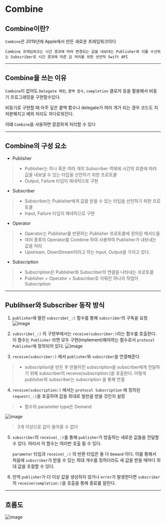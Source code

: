 # Combine

## Combine이란?
`Combine`은 2019년에 Apple에서 만든 새로운 프레임워크이다

```
Combine 프레임워크는 시간 경과에 따라 변경되는 값을 내보내는 Publisher와 이를 수신하는 Subscriber로 시간 경과에 따른 값 처리를 위한 선언적 Swift API
```

***

## Combine을 쓰는 이유
`Combine`이 없어도 `Delegate 패턴`, `콜백 함수`, `completion` 클로저 등을 활용해서 비동기 프로그래밍을 구현할수있다.

비동기로 구현할 때 아주 깊은 콜백 함수나 delegate가 여러 개가 되는 경우 코드도 지저분해지고 예외 처리도 까다로워진다.

이떄 `Combine`을 사용하면 깔끔하게 처리할 수 있다

***

## Combine의 구성 요소
- Publisher
> - Publisher는 하나 혹은 여러 개의 Subscriber 객체에 시간의 흐름에 따라 값을 내보낼 수 있는 타입을 선언하기 위한 프로토콜
> - Output, Failure 타입이 제네릭으로 구현

- Subscriber
> - Subscriber는 Publisher에게 값을 받을 수 있는 타입을 선언하기 위한 프로토콜
> - Input, Failure 타입이 제네릭으로 구현

- Operator
> - Operator는 Publisher를 반환하는 Publisher 프로토콜에 정의된 메서드들
> - 여러 종류의 Operator를 Combine 하여 사용하여 Publisher가 내보내는 값을 처리
> - Upstream, DownStream이라고 하는 Input, Output을 가지고 있다.

- Subscription
> - Subscription은 Publisher와 Subscriber의 연결을 나타내는 프로토콜
> - Publisher + Operator + Subscriber로 이뤄진 하나의 작업이 Subscription

***

## Publihser와 Subscriber 동작 방식

1. `publisher`에 딸린 `subscribe(_:)` 함수를 통해 `subscriber`의 구독을 요청
![image](https://miro.medium.com/v2/resize:fit:4800/format:webp/1*YQXzgdmc19lyfxx3wjG8VQ.png)

2. `subscribe(_:)` 의 구현부에서는 `receive(subscriber:)`라는 함수를 호출한다. 이 함수는 `Publisher` 라면 모두 구현(implement)해야하는 함수로서 `protocol Publisher`에 정의되어 있다.
![image](https://miro.medium.com/v2/resize:fit:1400/format:webp/1*jvuDUqKbbgdbj3V3rSjLdg.png)

3. `receive(subscriber:)` 에서 `publisher`와 `subscriber`을 연결해준다
> - subscription을 만든 후 만들어진 subscription을 subscriber에게 전달하기 위해 subscriber의 receive(subscription:)을 호출한다. 이렇게 publisher와 subscriber는 subscription 을 통해 연결

4. `receive(subscription:)` 에서는 `protocol Subscription` 에 정의된 `request(_:)`을 호출하여 값을 최대로 얼만큼 받을 것인지 설정
> - 함수의 parameter type은 Demand

![image](https://miro.medium.com/v2/resize:fit:1348/format:webp/1*mBUMVKaeQxmp0nZDUph5NQ.png)
> 3개 이상으로 값이 들어올 수 없다

5. `subscriber`의 `receive(_:)`를 통해 `publisher`가 방출하는 새로운 값들을 전달할 수 있다. 따라서 이 함수는 여러번 호출 될 수 있다.

    `parameter` 타입과 `receive(_:)` 의 반환 타입은 둘 다 `Demand` 이다. 이를 통해서 처음에 `subscriber`가 받을 수 있는 최대 개수를 정하더라도 새 값을 받을 때마다 최대 값을 조절할 수 있다. 

6. 만약 `publisher`가 더 이상 값을 생성하지 않거나 `error`가 발생한다면 `subscriber`의 `receive(completion:)`을 호출을 통해 종료를 알린다.

***

## 흐름도

![image](https://miro.medium.com/v2/resize:fit:1400/format:webp/1*5ubY9OGbJBLfWEjMGpWp9w.png)


